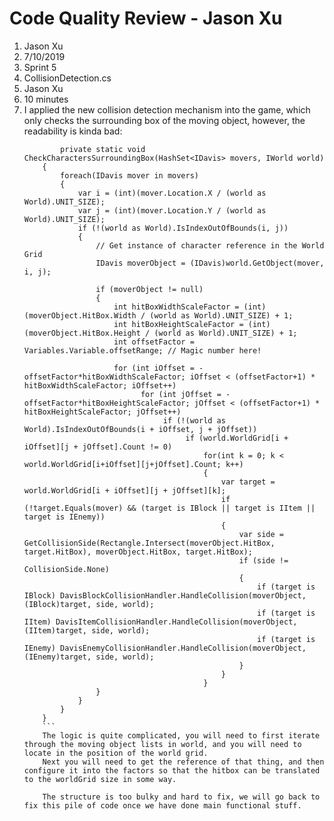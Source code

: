 ﻿# Code Quality Review - Jason Xu
1. Jason Xu
2. 7/10/2019
3. Sprint 5
4. CollisionDetection.cs
5. Jason Xu
6. 10 minutes
7. 
	I applied the new collision detection mechanism into the game, which only checks the surrounding box of the moving object, however, the readability is kinda bad:
	```
	        private static void CheckCharactersSurroundingBox(HashSet<IDavis> movers, IWorld world)
        {
            foreach(IDavis mover in movers)
            { 
                var i = (int)(mover.Location.X / (world as World).UNIT_SIZE);
                var j = (int)(mover.Location.Y / (world as World).UNIT_SIZE);
                if (!(world as World).IsIndexOutOfBounds(i, j))
                {
                    // Get instance of character reference in the World Grid
                    IDavis moverObject = (IDavis)world.GetObject(mover, i, j);
  
                    if (moverObject != null)
                    {
                        int hitBoxWidthScaleFactor = (int)(moverObject.HitBox.Width / (world as World).UNIT_SIZE) + 1;
                        int hitBoxHeightScaleFactor = (int)(moverObject.HitBox.Height / (world as World).UNIT_SIZE) + 1;
                        int offsetFactor = Variables.Variable.offsetRange; // Magic number here!

                        for (int iOffset = -offsetFactor*hitBoxWidthScaleFactor; iOffset < (offsetFactor+1) * hitBoxWidthScaleFactor; iOffset++)
                              for (int jOffset = -offsetFactor*hitBoxHeightScaleFactor; jOffset < (offsetFactor+1) * hitBoxHeightScaleFactor; jOffset++)
                                   if (!(world as World).IsIndexOutOfBounds(i + iOffset, j + jOffset))
                                        if (world.WorldGrid[i + iOffset][j + jOffset].Count != 0)
                                            for(int k = 0; k < world.WorldGrid[i+iOffset][j+jOffset].Count; k++)
                                            {
                                                var target = world.WorldGrid[i + iOffset][j + jOffset][k];
                                                if (!target.Equals(mover) && (target is IBlock || target is IItem || target is IEnemy))
                                                {
                                                    var side = GetCollisionSide(Rectangle.Intersect(moverObject.HitBox, target.HitBox), moverObject.HitBox, target.HitBox);
                                                    if (side != CollisionSide.None)
                                                    {
                                                        if (target is IBlock) DavisBlockCollisionHandler.HandleCollision(moverObject, (IBlock)target, side, world);
                                                        if (target is IItem) DavisItemCollisionHandler.HandleCollision(moverObject, (IItem)target, side, world);
                                                        if (target is IEnemy) DavisEnemyCollisionHandler.HandleCollision(moverObject, (IEnemy)target, side, world);
                                                    }
                                                }
                                            }
                    }
                }
            }
        }
		```
		The logic is quite complicated, you will need to first iterate through the moving object lists in world, and you will need to locate in the position of the world grid.
		Next you will need to get the reference of that thing, and then configure it into the factors so that the hitbox can be translated to the worldGrid size in some way.

		The structure is too bulky and hard to fix, we will go back to fix this pile of code once we have done main functional stuff.